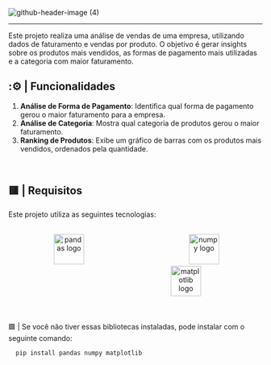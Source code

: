 ![github-header-image (4)](https://github.com/user-attachments/assets/dfedbd1f-c8ba-42ca-bac8-1055647a905a)


---

Este projeto realiza uma análise de vendas de uma empresa, utilizando dados de faturamento e vendas por produto. O objetivo é gerar insights sobre os produtos mais vendidos, as formas de pagamento mais utilizadas e a categoria com maior faturamento.

## :⚙️ | Funcionalidades

1. **Análise de Forma de Pagamento**: Identifica qual forma de pagamento gerou o maior faturamento para a empresa.
2. **Análise de Categoria**: Mostra qual categoria de produtos gerou o maior faturamento.
3. **Ranking de Produtos**: Exibe um gráfico de barras com os produtos mais vendidos, ordenados pela quantidade.

<br/>

## 🟥 | Requisitos

Este projeto utiliza as seguintes tecnologias:

<div align="center">
    <br/>
    <img height="30" />
    <img width="60px" src="https://cdn.jsdelivr.net/gh/devicons/devicon@latest/icons/pandas/pandas-original.svg" alt="pandas logo" />
    <img width="200" />
    <img width="60px" src="https://cdn.jsdelivr.net/gh/devicons/devicon@latest/icons/numpy/numpy-original.svg" alt="numpy logo" />
    <img width="200" />
    <img width="60px" src="https://cdn.jsdelivr.net/gh/devicons/devicon@latest/icons/matplotlib/matplotlib-original.svg" alt="matplotlib logo" />
    <img height="30" />
</div>

<br/>
<br/>


🟩 | Se você não tiver essas bibliotecas instaladas, pode instalar com o seguinte comando:

```bash
  pip install pandas numpy matplotlib
